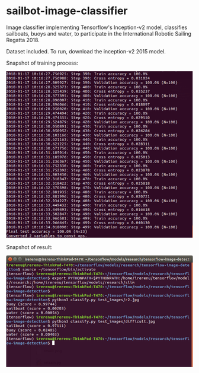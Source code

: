 # sailbot-image-classifier
Image classifier implementing Tensorflow's Inception-v2 model, classifies sailboats, buoys and water, to participate in the International Robotic Sailing Regatta 2018. 

Dataset included. To run, download the inception-v2 2015 model.



Snapshot of training process:

![training](https://raw.githubusercontent.com/PotentialOnWings/sailbot-image-classifier/master/training.png)



Snapshot of result:

![running tests](https://raw.githubusercontent.com/PotentialOnWings/sailbot-image-classifier/master/runningtests.png)


